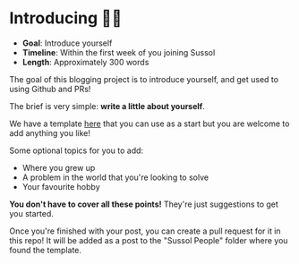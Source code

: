 # Introducing 👋🏼

* **Goal**: Introduce yourself
* **Timeline**: Within the first week of you joining Sussol
* **Length**: Approximately 300 words

The goal of this blogging project is to introduce yourself, and get used to using Github and PRs! 

The brief is very simple: **write a little about yourself**.

We have a template [here](https://github.com/sussol/orientation/Sussol/People/intro_template.md) that you can use as a start but you are welcome to add anything you like! 

Some optional topics for you to add:

* Where you grew up
* A problem in the world that you're looking to solve
* Your favourite hobby

**You don't have to cover all these points!**
They're just suggestions to get you started. 

Once you're finished with your post, you can create a pull request for it in this repo! It will be added as a post to the "Sussol People" folder where you found the template.

